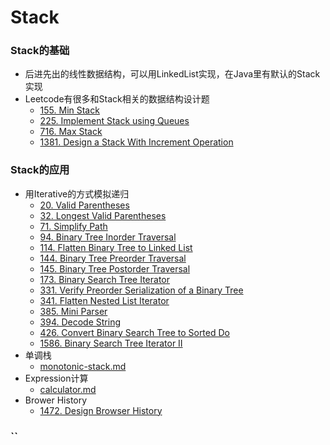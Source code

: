 # Stack

### Stack的基础

* 后进先出的线性数据结构，可以用LinkedList实现，在Java里有默认的Stack实现
* Leetcode有很多和Stack相关的数据结构设计题
  * [155. Min Stack](https://leetcode.com/problems/min-stack)
  * [225. Implement Stack using Queues](https://leetcode.com/problems/implement-stack-using-queues)
  * [716. Max Stack](https://leetcode.com/problems/max-stack)
  * [1381. Design a Stack With Increment Operation](https://leetcode.com/problems/design-a-stack-with-increment-operation)

### Stack的应用

* 用Iterative的方式模拟递归
  * [20. Valid Parentheses](https://leetcode.com/problems/valid-parentheses)
  * [32. Longest Valid Parentheses](https://leetcode.com/problems/longest-valid-parentheses)
  * [71. Simplify Path](https://leetcode.com/problems/simplify-path)
  * [94. Binary Tree Inorder Traversal](https://leetcode.com/problems/binary-tree-inorder-traversal)
  * [114. Flatten Binary Tree to Linked List](https://leetcode.com/problems/flatten-binary-tree-to-linked-list)
  * [144. Binary Tree Preorder Traversal](https://leetcode.com/problems/binary-tree-preorder-traversal)
  * [145. Binary Tree Postorder Traversal](https://leetcode.com/problems/binary-tree-postorder-traversal)
  * [173. Binary Search Tree Iterator](https://leetcode.com/problems/binary-search-tree-iterator)
  * [331. Verify Preorder Serialization of a Binary Tree](https://leetcode.com/problems/verify-preorder-serialization-of-a-binary-tree)
  * [341. Flatten Nested List Iterator](https://leetcode.com/problems/flatten-nested-list-iterator)
  * [385. Mini Parser](https://leetcode.com/problems/mini-parser)
  * [394. Decode String](https://leetcode.com/problems/decode-string)
  * [426. Convert Binary Search Tree to Sorted Do](https://leetcode.com/problems/convert-binary-search-tree-to-sorted-doubly-linked-list)
  * [1586. Binary Search Tree Iterator II](https://leetcode.com/problems/binary-search-tree-iterator-ii)
* 单调栈
  * [monotonic-stack.md](../jin-jie-shu-ju-jie-gou/monotonic-stack.md "mention")
* Expression计算
  * [calculator.md](../leetcode-zhuan-ti/calculator.md "mention")
* Brower History
  * [1472. Design Browser History](https://leetcode.com/problems/design-browser-history)

### ``
